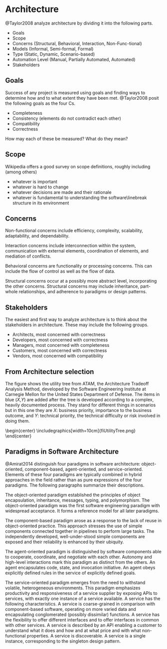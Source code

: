
<!--
[font=Myriad Web Pro 300px]
[text-color=#B0FFFF]
[shading-color=#111122]
[stage-color=#111122]
[#111122]
-- [text-color=orange]
architecture

 --
an unfortunate term
# I say this because architects
#  design buildings not software
# It is pretentious to use
#  the term architecture
#  with respect to software.

 --
should be "design"
but why fight it?
# Not only do people use
#  the pretentious term,
#  they even use architect
#  as a verb!

-->

# Architecture

<!--
 --
seven ways to think
about architecture
# This is according to
#  Taylor et al.
# Goals, scope, concerns,
#  models, type, automation
#  level, stakeholders.
# Let's look at each in turn.

-->

@Taylor2008 analyze architecture by dividing it into the following parts.

- Goals
- Scope 
- Concerns (Structural, Behavioral, Interaction, Non-Func\-tional)
- Models (Informal, Semi-formal, Formal)
- Type (Static, Dynamic, Scenario-based)
- Automation Level (Manual, Partially Automated, Automated)
- Stakeholders

<!--
-- [text-color=pink]
1.


Goals
# Taylor et al. ask you to remember
#  the four Cs of goals

 --
goal
Completeness

 --
goal
Consistency
# Meaning that elements
#  do not contradict
#  each other

 --
goal
Compatibility

 --
goal
Correctness

 --
goals need to be measurable

-->

## Goals
Success of any project is measured using goals and finding ways to determine how and to what extent they have been met. @Taylor2008 posit the following goals as the four Cs.

- Completeness
- Consistency (elements do not contradict each other)
- Compatibility
- Correctness

How may each of these be measured? What do they mean?

<!--
-- [text-color=pink]
2.


Scope
# What is it?

 --
whatever is important

 --
whatever is hard to change

 --
decisions and their rationale

 --
what is fundamental to
understanding software
in its environment
# That's scope

-->

## Scope
Wikipedia offers a good survey on scope definitions, roughly including
(among others)

- whatever is important
- whatever is hard to change
- whatever decisions are made and their rationale
- whatever is fundamental to understanding the software\linebreak structure in its environment

<!--
-- [text-color=pink]
3.


Concerns
# There are four kinds of concerns:
#  non-functional,
#  interaction,
#  behavioral, and
#  structural

 --
non-functional concern:
efficiency

 --
non-functional concern:
complexity

 --
non-functional concern:
scalability

 --
non-functional concern:
adaptability

 --
non-functional concern:
dependability

 --
interaction concern:
connections within system

 --
interaction concern:
connections to external
elements

 --
interaction concern:
coordination of elements

 --
interaction concern:
mediation of conflicts

 --
behavioral concern:
flow of control

 --
behavioral concern:
flow of data

 --
behavioral concern:
functionality

 --
behavioral concern:
processing

 --
structural concern:
inheritance

 --
structural concern:
part-whole relationships

 --
structural concern:
adherence to paradigms

 --
structural concern:
adherence to design patterns

-->

## Concerns

Non-functional concerns include efficiency, complexity, scalability, adaptability, and dependability.

Interaction concerns include interconnection within the system, communication with external elements, coordination of elements, and mediation of conflicts.

Behavioral concerns are functionality or processing concerns. This can include the flow of control as well as the flow of data.

Structural concerns occur at a possibly more abstract level, incorporating the other concerns. Structural concerns may include inheritance, part-whole relationships, and adherence to paradigms or design patterns.

<!--
-- [text-color=pink]
4.


Models

 --
models
simplify reality

 --
models
ignore unimportant aspects

 --
models
can be highly formal

 --
formal models
are very expensive

-- [text-color=pink]
5.


Type

 --
like data typing
can be static or dynamic

 --
or type can be scenario-based

-- [text-color=pink]
6.


Automation

 --
ranges from fully manual
to fully automated

-- [text-color=pink]
7.


Stakeholders

 --
stakeholder:
architects

 --
stakeholder:
developers

 --
stakeholder:
managers

 --
stakeholder:
customers

 --
stakeholder:
vendors

-->

## Stakeholders
The easiest and first way to analyze architecture is to think about the stakeholders in architecture. These may include the following groups.

- Architects, most concerned with correctness
- Developers, most concerned with correctness
- Managers, most concerned with completeness
- Customers, most concerned with correctness
- Vendors, most concerned with compatibility

<!--
-- [text-color=orange]
ATAM

 --
architecture
tradeoff
analysis
method

 --
sophisticated approach
to software architecture

 --
heavily regulated by SEI

 --
one artifact of ATAM
is the utility tree

-- [fiUtilityTree.jpg]
# The items in blue (*X*,*Y*) are added
#   after the tree is developed according to
#   a complex, heavily documented process.
#   They stand for different things in
#   scenarios but in this one they are *X*:
#   business priority, importance to the
#   business outcome, and *Y*: technical
#   priority, the technical difficulty or
#   risk involved in doing them.

 --
used to identify
business priorities,
technical priorities

-->

## From Architecture selection

The figure shows the utility tree from ATAM, the Architecture Tradeoff Analysis Method, developed by the Software Engineering Institute at Carnegie Mellon for the United States Department of Defense. The items in blue (*X*,*Y*) are added after the tree is developed according to a complex, heavily documented process. They stand for different things in scenarios but in this one they are *X*: business priority, importance to the business outcome, and *Y*: technical priority, the technical difficulty or risk involved in doing them.

\begin{center}
\includegraphics[width=10cm]{fiUtilityTree.png}
\end{center}

## Paradigms in Software Architecture

<!--
-- [text-color=orange]
paradigms

 --
typically not found
in pure state
usually in hybrids

 --
object-oriented

 --
component-based

 --
agent-oriented

 --
service-oriented

-->

@Amirat2014 distinguish four paradigms in software architecture: object-oriented, component-based, agent-oriented, and service-oriented. Elements of these four paradigms are typically combined in hybrid approaches in the field rather than as pure expressions of the four paradigms. The following paragraphs summarize their descriptions.

<!--
-- [text-color=pink]
object-oriented

 --
best known paradigm

-->

The object-oriented paradigm established the principles of object encapsulation, inheritance, messages, typing, and polymorphism. The object-oriented paradigm was the first software engineering paradigm with widespread acceptance. It forms a reference model for all later paradigms.

<!--
-- [text-color=pink]
component-based

 --
simple components
in pipelines

 --
independently developed
components

 --
well-understood simple
components

 --
reliable, visible
components

-->

The component-based paradigm arose as a response to the lack of reuse in object-oriented practice. This approach stresses the use of simple components connected together in pipelines to perform large tasks. The independently developed, well-under\-stood simple components are exposed and their reliability is enhanced by their ubiquity.

<!--
-- [text-color=pink]
agent-oriented

 --
components cooperate

 --
components coordinate

 --
components negotiate

 --
autonomous components

 --
interact at a high level

 --
rules and goals are
explicitly defined

 --
agent encapsulates code,
state, invocation initiative

-->

The agent-oriented paradigm is distinguished by software components able to cooperate, coordinate, and negotiate with each other. Autonomy and high-level interactions mark this paradigm as distinct from the others. An agent encapsulates code, state, and invocation initiative. An agent obeys explicitly defined rules in the service of explicitly defined goals.

<!--
-- [text-color=pink]
service-oriented

 --
typical in web commerce

 --
volatile, heterogeneous
environments

 --
goal is productivity and
responsiveness of a
service supplier

 --
exposes APIs to services

 --
services are coarse-grained
compared to components

 --
services
operate on varied data

 --
services
encapsulate dissimilar
functions

 --
services
can offer different interfaces

 --
services
have APIs allowing customer
to understand what they do,
what it costs

 --
services signal their
non-functional properties

 --
services
are discoverable

 --
services
are single instances,
singleton design patterns

 --
END
-->

The service-oriented paradigm emerges from the need to withstand volatile, heterogeneous environments. This paradigm emphasizes productivity and responsiveness of a service supplier by exposing APIs to services, with exactly one instance of a service available. A service has the following characteristics. A service is coarse-grained in comparison with component-based software, operating on more varied data and encapsulating conglomerated (possibly dissimilar) functions. A service has the flexibility to offer different interfaces and to offer interfaces in common with other services. A service is described by an API enabling a customer to understand what it does and how and at what price and with what non-functional properties. A service is discoverable. A service is a single instance, corresponding to the singleton design pattern.

